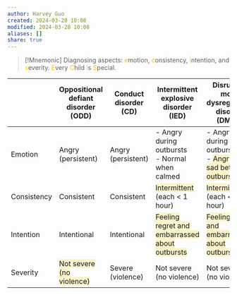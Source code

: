 ```yaml
---
author: Harvey Guo
created: 2024-03-28 10:08
modified: 2024-03-28 10:08
aliases: []
share: true
---
```

>[!Mnemonic] 
>Diagnosing aspects: <font color="#ffc000">e</font>motion, <font color="#ffc000">c</font>onsistency, <font color="#ffc000">i</font>ntention, and <font color="#ffc000">s</font>everity.
><font color="#ffc000">E</font>very <font color="#ffc000">C</font>hild <font color="#ffc000">I</font>s <font color="#ffc000">S</font>pecial.


|             | Oppositional defiant disorder (ODD)                                             | Conduct disorder (CD) | Intermittent explosive<br>disorder (IED)                                                              | Disruptive mood dysregulation disorder (DMDD)                                                                       |
| ----------- | ------------------------------------------------------------------------------- | --------------------- | ----------------------------------------------------------------------------------------------------- | ------------------------------------------------------------------------------------------------------------------- |
| Emotion     | Angry (persistent)                                                              | Angry (persistent)    | - Angry during outbursts<br>- Normal when calmed                                                      | - Angry during outbursts<br>- <span style="background:rgba(240, 200, 0, 0.2)">Angry or sad between outbursts</span> |
| Consistency | Consistent                                                                      | Consistent            | <span style="background:rgba(240, 200, 0, 0.2)">Intermittent</span> (each < 1 hour)                   | <span style="background:rgba(240, 200, 0, 0.2)">Intermittent</span> (each < 1 hour)                                 |
| Intention   | Intentional                                                                     | Intentional           | <span style="background:rgba(240, 200, 0, 0.2)">Feeling regret and embarrassed about outbursts</span> | <span style="background:rgba(240, 200, 0, 0.2)">Feeling regret and embarrassed about outbursts</span>               |
| Severity    | <span style="background:rgba(240, 200, 0, 0.2)">Not severe (no violence)</span> | Severe (violence)     | Not severe (no violence)                                                                              | Not severe (no violence)                                                                                            |
